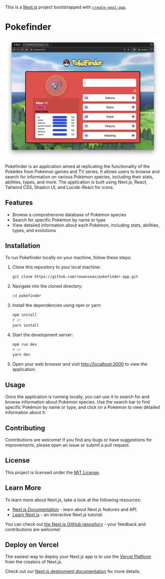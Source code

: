 This is a [Next.js](https://nextjs.org/) project bootstrapped with [`create-next-app`](https://github.com/vercel/next.js/tree/canary/packages/create-next-app).

# Pokefinder

![Pokefinder UI Screenshot](/public/UI.png)

Pokefinder is an application aimed at replicating the functionality of the Pokédex from Pokémon games and TV series. It allows users to browse and search for information on various Pokémon species, including their stats, abilities, types, and more. The application is built using Next.js, React, Tailwind CSS, Shadcn UI, and Lucide-React for icons.

## Features

- Browse a comprehensive database of Pokémon species
- Search for specific Pokémon by name or type
- View detailed information about each Pokémon, including stats, abilities, types, and evolutions

## Installation

To run Pokefinder locally on your machine, follow these steps:

1. Clone this repository to your local machine:

   ```bash
   git clone https://github.com/rowansean/pokefinder-app.git
   ```

2. Navigate into the cloned directory:

   ```bash
   cd pokefinder
   ```

3. Install the dependencies using npm or yarn:

   ```bash
   npm install
   # or
   yarn install
   ```

4. Start the development server:

   ```bash
   npm run dev
   # or
   yarn dev
   ```

5. Open your web browser and visit [http://localhost:3000](http://localhost:3000) to view the application.

## Usage

Once the application is running locally, you can use it to search for and browse information about Pokémon species. Use the search bar to find specific Pokémon by name or type, and click on a Pokémon to view detailed information about it.

## Contributing

Contributions are welcome! If you find any bugs or have suggestions for improvements, please open an issue or submit a pull request.

## License

This project is licensed under the [MIT License](LICENSE).


## Learn More

To learn more about Next.js, take a look at the following resources:

- [Next.js Documentation](https://nextjs.org/docs) - learn about Next.js features and API.
- [Learn Next.js](https://nextjs.org/learn) - an interactive Next.js tutorial.

You can check out [the Next.js GitHub repository](https://github.com/vercel/next.js/) - your feedback and contributions are welcome!

## Deploy on Vercel

The easiest way to deploy your Next.js app is to use the [Vercel Platform](https://vercel.com/new?utm_medium=default-template&filter=next.js&utm_source=create-next-app&utm_campaign=create-next-app-readme) from the creators of Next.js.

Check out our [Next.js deployment documentation](https://nextjs.org/docs/deployment) for more details.
